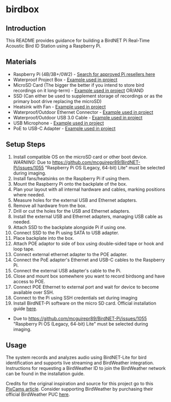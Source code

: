# birdbox

## Introduction
This README provides guidance for building a BirdNET Pi Real-Time Acoustic Bird ID Station using a Raspberry Pi.

## Materials
- Raspberry Pi (4B/3B+/0W2) - [Search for approved Pi resellers here](https://www.raspberrypi.com/resellers/?q=)
- Waterproof Project Box - [Example used in project](https://www.amazon.com/dp/B085QCT543)
- MicroSD Card (The bigger the better if you intend to store bird recordings on it long-term) - [Example used in project](https://www.amazon.com/dp/B09W9XYQCQ)
  OR/AND
- SSD (Can either be used to supplement storage of recordings or as the primary boot drive replacing the microSD)
- Heatsink with Fan - [Example used in project](https://www.amazon.com/dp/B07Z3Q417K)
- Waterproof/Outdoor Ethernet Connector - [Example used in project](https://www.amazon.com/dp/B07PH4GL2F)
- Waterproof/Outdoor USB 3.0 Cable - [Example used in project](https://www.amazon.com/dp/B079957VC3)
- USB Microphone - [Example used in project](https://www.amazon.com/dp/B06XCKGLTP)
- PoE to USB-C Adapter - [Example used in project](https://www.amazon.com/dp/B087F4QCTR)

## Setup Steps 
1. Install compatible OS on the microSD card or other boot device. *WARNING:* Due to https://github.com/mcguirepr89/BirdNET-Pi/issues/1055 "Raspberry Pi OS (Legacy, 64-bit) Lite" must be selected during imaging.
2. Install fans/heatsinks on the Raspberry Pi if using them.
4. Mount the Raspberry Pi onto the backplate of the box.
5. Plan your layout with all internal hardware and cables, marking positions where needed.
6. Measure holes for the external USB and Ethernet adapters.
7. Remove all hardware from the box.
8. Drill or cut the holes for the USB and Ethernet adapters.
9. Install the external USB and Ethernet adapters, managing USB cable as needed.
10. Attach SSD to the backplate alongside Pi if using one.
11. Connect SSD to the Pi using SATA to USB adapter.
12. Place backplate into the box.
13. Attach POE adaptor to side of box using double-sided tape or hook and loop tape.
14. Connect external ethernet adapter to the POE adapter.
15. Connect the PoE adapter's Ethernet and USB-C cables to the Raspberry Pi.
16. Connect the external USB adapter's cable to the Pi.
17. Close and mount box somewhere you want to record birdsong and have access to POE.
18. Connect POE Ethernet to external port and wait for device to become available over SSH.
20. Connect to the Pi using SSH credentials set during imaging
21. Install BirdNET-Pi software on the micro SD card. Official installation guide [here](https://github.com/mcguirepr89/BirdNET-Pi/wiki/Installation-Guide).
- Due to https://github.com/mcguirepr89/BirdNET-Pi/issues/1055 "Raspberry Pi OS (Legacy, 64-bit) Lite" must be selected during imaging.


## Usage
The system records and analyzes audio using BirdNET-Lite for bird identification and supports live streaming and BirdWeather integration.
Instructions for requesting a BirdWeather ID to join the BirdWeather network can be found in the installation guide.

Credits for the original inspiration and source for this project go to this [PixCams article](https://pixcams.com/building-a-birdnet-pi-real-time-acoustic-bird-id-station/).
Consider supporting BirdWeather by purchasing their official BirdWeather PUC [here](https://www.birdweather.com/).
